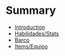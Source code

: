 # Summary

* [Introduction](README.md)
* [Habilidades/Stats](habilidadesstats.md)
* [Barco](barco.md)
* [Items/Equipo](itemsequipo.md)

